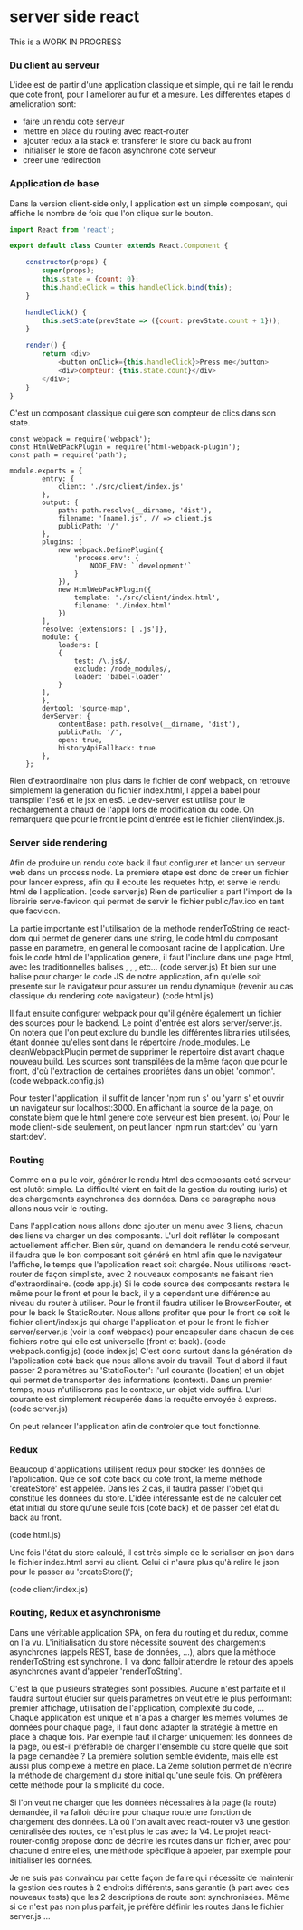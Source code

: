 # server side react
This is a WORK IN PROGRESS

### Du client au serveur

L'idee est de partir d'une application classique et simple, qui ne fait le rendu que cote front, pour l ameliorer au fur et a mesure.
Les differentes etapes d amelioration sont:
- faire un rendu cote serveur
- mettre en place du routing avec react-router
- ajouter redux a la stack et transferer le store du back au front
- initialiser le store de facon asynchrone cote serveur
- creer une redirection

### Application de base

Dans la version client-side only, l application est un simple composant, qui affiche le nombre de fois que l'on clique sur le bouton.
```javascript
import React from 'react';

export default class Counter extends React.Component {

    constructor(props) {
        super(props);
        this.state = {count: 0};
        this.handleClick = this.handleClick.bind(this);
    }

    handleClick() {
        this.setState(prevState => ({count: prevState.count + 1}));
    }

    render() {
        return <div>
            <button onClick={this.handleClick}>Press me</button>
            <div>compteur: {this.state.count}</div>
        </div>;
    }
}
```
C'est un composant classique qui gere son compteur de clics dans son state.


```javacript
const webpack = require('webpack');
const HtmlWebPackPlugin = require('html-webpack-plugin');
const path = require('path');

module.exports = {
        entry: {
            client: './src/client/index.js'
        },
        output: {
            path: path.resolve(__dirname, 'dist'),
            filename: '[name].js', // => client.js
            publicPath: '/'
        },
        plugins: [
            new webpack.DefinePlugin({
                'process.env': {
                    NODE_ENV: `'development'`
                }
            }),
            new HtmlWebPackPlugin({
                template: './src/client/index.html',
                filename: './index.html'
            })
        ],
        resolve: {extensions: ['.js']},
        module: {
            loaders: [
            {
                test: /\.js$/,
                exclude: /node_modules/,
                loader: 'babel-loader'
            }
        ],
        },
        devtool: 'source-map',
        devServer: {
            contentBase: path.resolve(__dirname, 'dist'),
            publicPath: '/',
            open: true,
            historyApiFallback: true
        },
    };
```
Rien d'extraordinaire non plus dans le fichier de conf webpack, on retrouve simplement la generation du fichier index.html, l appel a babel pour transpiler l'es6 et le jsx en es5. Le dev-server est utilise pour le rechargement a chaud de l'appli lors de modification du code.
On remarquera que pour le front le point d'entrée est le fichier client/index.js.

### Server side rendering

Afin de produire un rendu cote back il faut configurer et lancer un serveur web dans un process node.
La premiere etape est donc de creer un fichier pour lancer express, afin qu il ecoute les requetes http, et serve le rendu html de l application.
(code server.js)
Rien de particulier a part l'import de la librairie serve-favicon qui permet de servir le fichier public/fav.ico en tant que facvicon.

La partie importante est l'utilisation de la methode renderToString de react-dom qui permet de generer dans une string, le code html du composant passe en parametre, en general le composant racine de l application.
Une fois le code html de l'application genere, il faut l'inclure dans une page html, avec les traditionnelles balises <html>, <head>, <body>, etc... 
(code server.js)
Et bien sur une balise pour charger le code JS de notre application, afin qu'elle soit presente sur le navigateur pour assurer un rendu dynamique (revenir au cas classique du rendering cote navigateur.)
(code html.js)

Il faut ensuite configurer webpack pour qu'il génère également un fichier des sources pour le backend. Le point d'entrée est alors server/server.js. On notera que l'on peut exclure du bundle les différentes librairies utilisées, étant donnée qu'elles sont dans le répertoire /node_modules.
Le cleanWebpackPlugin permet de supprimer le répertoire dist avant chaque nouveau build.
Les sources sont transpilées de la même façon que pour le front, d'où l'extraction de certaines propriétés dans un objet 'common'.
(code webpack.config.js)

Pour tester l'application, il suffit de lancer 'npm run s' ou 'yarn s' et ouvrir un navigateur sur localhost:3000. En affichant la source de la page, on constate biem que le html genere cote serveur est bien present. \o/
Pour le mode client-side seulement, on peut lancer 'npm run start:dev' ou 'yarn start:dev'.
### Routing

Comme on a pu le voir, générer le rendu html des composants coté serveur est plutôt simple. La difficulté vient en fait de la gestion du routing (urls) et des chargements asynchrones des données. Dans ce paragraphe nous allons nous voir le routing.

Dans l'application nous allons donc ajouter un menu avec 3 liens, chacun des liens va charger un des composants. L'url doit refléter le composant actuellement afficher.
Bien sûr, quand on demandera le rendu coté serveur, il faudra que le bon composant soit généré en html afin que le navigateur l'affiche, le temps que l'application react soit chargée. 
Nous utilisons react-router de façon simpliste, avec 2 nouveaux composants ne faisant rien d'extraordinaire.
(code app.js)
Si le code source des composants restera le même pour le front et pour le back, il y a cependant une différence au niveau du router à utiliser.
Pour le front il faudra utiliser le BrowserRouter, et pour le back le StaticRouter.
Nous allons profiter que pour le front ce soit le fichier client/index.js qui charge l'application et pour le front le fichier server/server.js (voir la conf webpack) pour encapsuler dans chacun de ces fichiers notre <App> qui elle est universelle (front et back).
(code webpack.config.js)
(code index.js)
C'est donc surtout dans la génération de l'application coté back que nous allons avoir du travail. Tout d'abord il faut passer 2 paramètres au 'StaticRouter': l'url courante (location) et un objet qui permet de transporter des informations (context).
Dans un premier temps, nous n'utiliserons pas le contexte, un objet vide suffira. L'url courante est simplement récupérée dans la requête envoyée à express.
(code server.js)

On peut relancer l'application afin de controler que tout fonctionne.

### Redux

Beaucoup d'applications utilisent redux pour stocker les données de l'application.
Que ce soit coté back ou coté front, la meme méthode 'createStore' est appelée. Dans les 2 cas, il faudra passer l'objet qui constitue les données du store.
L'idée intéressante est de ne calculer cet état initial du store qu'une seule fois (coté back) et de passer cet état du back au front.

(code html.js)

Une fois l'état du store  calculé, il est très simple de le serialiser en json dans le fichier index.html servi au client. Celui ci n'aura plus qu'à relire le json pour le passer au 'createStore()';

(code client/index.js)

### Routing, Redux et asynchronisme

Dans une véritable application SPA, on fera du routing et du redux, comme on l'a vu. 
L'initialisation du store nécessite souvent des chargements asynchrones (appels REST, base de données, ...), alors que la méthode renderToString est synchrone.
Il va donc falloir attendre le retour des appels asynchrones avant d'appeler 'renderToString'.

C'est la que plusieurs stratégies sont possibles. 
Aucune n'est parfaite et il faudra surtout étudier sur quels parametres on veut etre le plus performant: premier affichage, utilisation de l'application, complexité du code, ...
Chaque application est unique et n'a pas à charger les memes volumes de données pour chaque page, il faut donc adapter la stratégie à mettre en place à chaque fois.
Par exemple faut il charger uniquement les données de la page, ou est-il préférable de charger l'ensemble du store quelle que soit la page demandée ?
La première solution semble évidente, mais elle est aussi plus complexe à mettre en place. La 2ème solution permet de n'écrire la méthode de chargement du store initial qu'une seule fois. On préfèrera cette méthode pour la simplicité du code.
 
Si l'on veut ne charger que les données nécessaires à la page (la route) demandée, il va falloir décrire pour chaque route une fonction de chargement des données.
Là où l'on avait avec react-router v3 une gestion centralisée des routes, ce n'est plus le cas avec la V4. Le projet react-router-config propose donc de décrire les routes dans un fichier, avec pour chacune d entre elles, une méthode spécifique à appeler, par exemple pour initialiser les données.

Je ne suis pas convaincu par cette façon de faire qui nécessite de maintenir la gestion des routes à 2 endroits différents, sans garantie (à part avec des nouveaux tests) que les 2 descriptions de route sont synchronisées.
Même si ce n'est pas non plus parfait, je préfère définir les routes dans le fichier server.js ...
